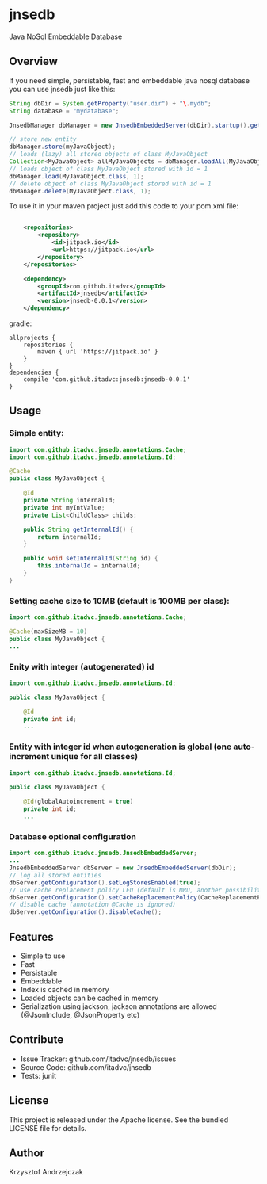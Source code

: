 # jnsedb
Java NoSql Embeddable Database

## Overview

If you need simple, persistable, fast and embeddable java nosql database you can use jnsedb just like this:
```java
String dbDir = System.getProperty("user.dir") + "\.mydb";
String database = "mydatabase";

JnsedbManager dbManager = new JnsedbEmbeddedServer(dbDir).startup().getManager(database);

// store new entity
dbManager.store(myJavaObject);
// loads (lazy) all stored objects of class MyJavaObject
Collection<MyJavaObject> allMyJavaObjects = dbManager.loadAll(MyJavaObject.class);
// loads object of class MyJavaObject stored with id = 1
dbManager.load(MyJavaObject.class, 1);
// delete object of class MyJavaObject stored with id = 1
dbManager.delete(MyJavaObject.class, 1);
```

To use it in your maven project just add this code to your pom.xml file: 
```xml

	<repositories>
		<repository>
		    <id>jitpack.io</id>
		    <url>https://jitpack.io</url>
		</repository>
	</repositories>

	<dependency>
	    <groupId>com.github.itadvc</groupId>
	    <artifactId>jnsedb</artifactId>
	    <version>jnsedb-0.0.1</version>
	</dependency>

```
gradle:
```	
allprojects {
	repositories {
		maven { url 'https://jitpack.io' }
	}
}
dependencies {
	compile 'com.github.itadvc:jnsedb:jnsedb-0.0.1'
}
```

## Usage

### Simple entity:

```java
import com.github.itadvc.jnsedb.annotations.Cache;
import com.github.itadvc.jnsedb.annotations.Id;

@Cache
public class MyJavaObject {

	@Id
	private String internalId;
	private int myIntValue;
	private List<ChildClass> childs;

	public String getInternalId() {
		return internalId;
	}

	public void setInternalId(String id) {
		this.internalId = internalId;
	}
}
```

### Setting cache size to 10MB (default is 100MB per class):

```java
import com.github.itadvc.jnsedb.annotations.Cache;

@Cache(maxSizeMB = 10)
public class MyJavaObject {
...
```

### Enity with integer (autogenerated) id

```java
import com.github.itadvc.jnsedb.annotations.Id;

public class MyJavaObject {

	@Id
	private int id;
	...
```

### Entity with integer id when autogeneration is global (one auto-increment unique for all classes)

```java
import com.github.itadvc.jnsedb.annotations.Id;

public class MyJavaObject {

	@Id(globalAutoincrement = true)
	private int id;
	...
```

### Database optional configuration

```java
import com.github.itadvc.jnsedb.JnsedbEmbeddedServer;
...
JnsedbEmbeddedServer dbServer = new JnsedbEmbeddedServer(dbDir);
// log all stored entities
dbServer.getConfiguration().setLogStoresEnabled(true);
// use cache replacement policy LFU (default is MRU, another possibility is LRU)
dbServer.getConfiguration().setCacheReplacementPolicy(CacheReplacementPolicy.LeastFrequentlyUsed);
// disable cache (annotation @Cache is ignored)
dbServer.getConfiguration().disableCache();
```

## Features

* Simple to use
* Fast
* Persistable
* Embeddable
* Index is cached in memory
* Loaded objects can be cached in memory
* Serialization using jackson, jackson annotations are allowed (@JsonInclude, @JsonProperty etc)

## Contribute

* Issue Tracker: github.com/itadvc/jnsedb/issues
* Source Code: github.com/itadvc/jnsedb
* Tests: junit

## License

This project is released under the Apache license. See the bundled LICENSE file for details.

## Author

Krzysztof Andrzejczak